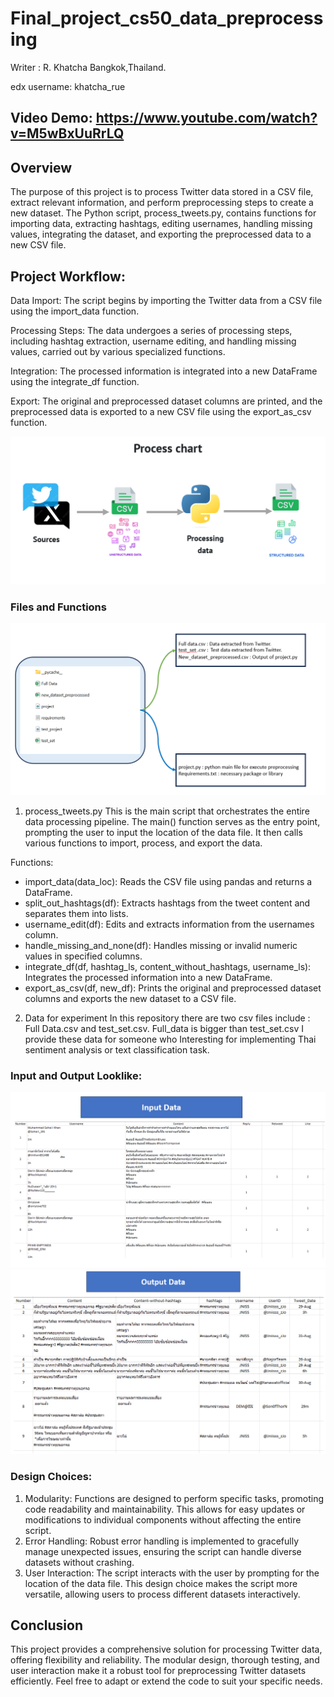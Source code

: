 # Final_project_cs50_data_preprocessing
Writer : R. Khatcha Bangkok,Thailand.

edx username: khatcha_rue

## Video Demo:  https://www.youtube.com/watch?v=M5wBxUuRrLQ

## Overview
The purpose of this project is to process Twitter data stored in a CSV file, extract relevant information, and perform preprocessing steps to create a new dataset. The Python script, process_tweets.py, contains functions for importing data, extracting hashtags, editing usernames, handling missing values, integrating the dataset, and exporting the preprocessed data to a new CSV file.

## Project Workflow:
Data Import: The script begins by importing the Twitter data from a CSV file using the import_data function.

Processing Steps: The data undergoes a series of processing steps, including hashtag extraction, username editing, and handling missing values, carried out by various specialized functions.

Integration: The processed information is integrated into a new DataFrame using the integrate_df function.

Export: The original and preprocessed dataset columns are printed, and the preprocessed data is exported to a new CSV file using the export_as_csv function.

![Alt Text](https://github.com/Fairpart/Final_project_cs50_data_preprocessing/raw/main/image/flow_chart.png)

### Files and Functions
![Alt Text](https://github.com/Fairpart/Final_project_cs50_data_preprocessing/blob/main/image/files_tree.png)
1. process_tweets.py
This is the main script that orchestrates the entire data processing pipeline. The main() function serves as the entry point, prompting the user to input the location of the data file. It then calls various functions to import, process, and export the data.

Functions:
  - import_data(data_loc): Reads the CSV file using pandas and returns a DataFrame.
  - split_out_hashtags(df): Extracts hashtags from the tweet content and separates them into lists.
  - username_edit(df): Edits and extracts information from the usernames column.
  - handle_missing_and_none(df): Handles missing or invalid numeric values in specified columns.
  - integrate_df(df, hashtag_ls, content_without_hashtags, username_ls): Integrates the processed information into a new DataFrame.
  - export_as_csv(df, new_df): Prints the original and preprocessed dataset columns and exports the new dataset to a CSV file.

2. Data for experiment
In this repository there are two csv files include : Full Data.csv and test_set.csv. Full_data is bigger than test_set.csv I provide these data for someone who Interesting for implementing Thai sentiment analysis or text classification task.

### Input and Output Looklike:
![Alt Text](https://github.com/Fairpart/Final_project_cs50_data_preprocessing/blob/main/image/Input_data.png)
![Alt Text](https://github.com/Fairpart/Final_project_cs50_data_preprocessing/blob/main/image/Output_data.png)

### Design Choices:
  1. Modularity: Functions are designed to perform specific tasks, promoting code readability and maintainability. This allows for easy updates or modifications to individual components without affecting the entire script.
  2. Error Handling: Robust error handling is implemented to gracefully manage unexpected issues, ensuring the script can handle diverse datasets without crashing.
  3. User Interaction: The script interacts with the user by prompting for the location of the data file. This design choice makes the script more versatile, allowing users to process different datasets interactively.

## Conclusion
This project provides a comprehensive solution for processing Twitter data, offering flexibility and reliability. The modular design, thorough testing, and user interaction make it a robust tool for preprocessing Twitter datasets efficiently. Feel free to adapt or extend the code to suit your specific needs.
